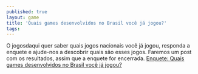 ```yaml
---
published: true
layout: game
title: 'Quais games desenvolvidos no Brasil você já jogou?'
tags: 
---
```

O jogosdaqui quer saber quais jogos nacionais voc&#234; j&#225; jogou, responda a enquete e ajude-nos a descobrir quais s&#227;o esses jogos.
Faremos um post com os resultados, assim que a enquete for encerrada.
<a href="http://goo.gl/ycVZU" target="_blank">Enquete: Quais games desenvolvidos no Brasil voc&#234; j&#225; jogou?</a>

